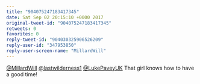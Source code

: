 ```yaml
---
title: "904075247183417345"
date: Sat Sep 02 20:15:10 +0000 2017
original-tweet-id: "904075247183417345"
retweets: 0
favorites: 0
reply-tweet-id: "904030325906526209"
reply-user-id: "347953850"
reply-user-screen-name: "MillardWill"
---
```

<a href="https://twitter.com/MillardWill">@MillardWill</a> <a href="https://twitter.com/lastwilderness1">@lastwilderness1</a> <a href="https://twitter.com/LukePaveyUK">@LukePaveyUK</a> That girl knows how to have a good time!
